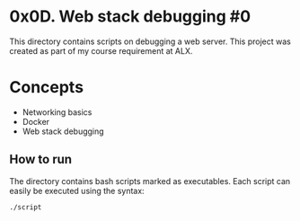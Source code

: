 # 0x0D. Web stack debugging #0
This directory contains scripts on debugging a web server. This project was created as part of my course requirement at ALX.

# Concepts
* Networking basics
* Docker
* Web stack debugging

## How to run
The directory contains bash scripts marked as executables. Each script can easily be executed using the syntax:

`./script`
